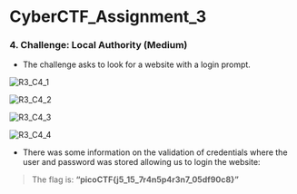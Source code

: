 # CyberCTF_Assignment_3

### 4. Challenge: Local Authority (Medium)

* The challenge asks to look for a website with a login prompt.

![R3_C4_1](https://user-images.githubusercontent.com/124681007/217723996-aa878ebf-6394-46eb-9729-762d6fa21c8e.png)

![R3_C4_2](https://user-images.githubusercontent.com/124681007/217724026-3d8d7a00-c38c-4fed-968e-93035d0340fe.png)

![R3_C4_3](https://user-images.githubusercontent.com/124681007/217724040-f21966d7-0352-45f1-9c01-3fc30c3ea9d4.png)

![R3_C4_4](https://user-images.githubusercontent.com/124681007/217724061-66536287-fdd7-43eb-9c89-fedde34c6de4.png)

* There was some information on the validation of credentials where the user and password was stored allowing us to login the website:

> The flag is: **“picoCTF{j5_15_7r4n5p4r3n7_05df90c8}”**
